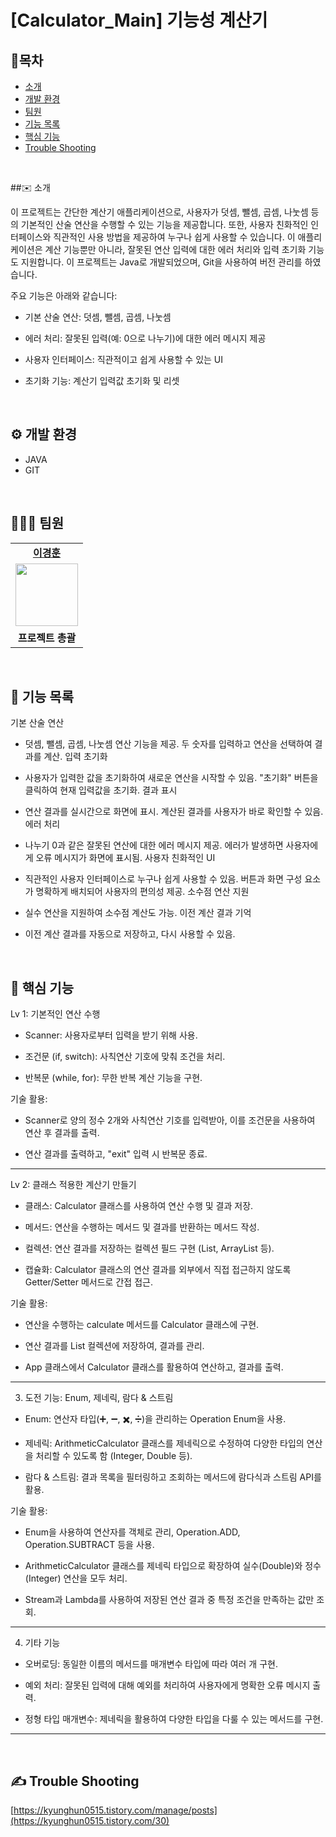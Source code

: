 


# [Calculator_Main] 기능성 계산기



<h2>📜목차</h2>

 - [소개](#✉️-소개) 
 - [개발 환경](#개발-환경)
 - [팀원](#팀원) 
 - [기능 목록](#기능-목록) 
 - [핵심 기능](#핵심-기능)
 - [Trouble Shooting](#trouble-shooting)
<br/>

##✉️ 소개

이 프로젝트는 간단한 계산기 애플리케이션으로, 사용자가 덧셈, 뺄셈, 곱셈, 나눗셈 등의 기본적인 산술 연산을 수행할 수 있는 기능을 제공합니다. 또한, 사용자 친화적인 인터페이스와 직관적인 사용 방법을 제공하여 누구나 쉽게 사용할 수 있습니다. 이 애플리케이션은 계산 기능뿐만 아니라, 잘못된 연산 입력에 대한 에러 처리와 입력 초기화 기능도 지원합니다. 이 프로젝트는 Java로 개발되었으며, Git을 사용하여 버전 관리를 하였습니다.

주요 기능은 아래와 같습니다:

- 기본 산술 연산: 덧셈, 뺄셈, 곱셈, 나눗셈

- 에러 처리: 잘못된 입력(예: 0으로 나누기)에 대한 에러 메시지 제공

- 사용자 인터페이스: 직관적이고 쉽게 사용할 수 있는 UI

- 초기화 기능: 계산기 입력값 초기화 및 리셋
<br/>

## ⚙️ 개발 환경
- JAVA
- GIT
<br/>

## 👨‍👧‍👦 팀원

<table>
   <tr>
    <td align="center"><b><a href="https://github.com/kyung412820">이경훈</a></b></td>
  <tr>
    <td align="center"><a href="https://github.com/kyung412820"><img src="https://avatars.githubusercontent.com/u/71320521?v=4" width="100px" /></a></td>
  </tr>
  <tr>
    <td align="center"><b>프로젝트 총괄</b></td>
</table>
<br/>


## 🎲 기능 목록

기본 산술 연산

 - 덧셈, 뺄셈, 곱셈, 나눗셈 연산 기능을 제공.
두 숫자를 입력하고 연산을 선택하여 결과를 계산.
입력 초기화

 - 사용자가 입력한 값을 초기화하여 새로운 연산을 시작할 수 있음.
"초기화" 버튼을 클릭하여 현재 입력값을 초기화.
결과 표시

 - 연산 결과를 실시간으로 화면에 표시.
계산된 결과를 사용자가 바로 확인할 수 있음.
에러 처리

 - 나누기 0과 같은 잘못된 연산에 대한 에러 메시지 제공.
에러가 발생하면 사용자에게 오류 메시지가 화면에 표시됨.
사용자 친화적인 UI

 - 직관적인 사용자 인터페이스로 누구나 쉽게 사용할 수 있음.
버튼과 화면 구성 요소가 명확하게 배치되어 사용자의 편의성 제공.
소수점 연산 지원

 - 실수 연산을 지원하여 소수점 계산도 가능.
이전 계산 결과 기억

 - 이전 계산 결과를 자동으로 저장하고, 다시 사용할 수 있음.
<br/>

## 🧩 핵심 기능

Lv 1: 기본적인 연산 수행 

 - Scanner: 사용자로부터 입력을 받기 위해 사용.

 - 조건문 (if, switch): 사칙연산 기호에 맞춰 조건을 처리.

 - 반복문 (while, for): 무한 반복 계산 기능을 구현.

기술 활용:

 - Scanner로 양의 정수 2개와 사칙연산 기호를 입력받아, 이를 조건문을 사용하여 연산 후 결과를 출력.

 - 연산 결과를 출력하고, "exit" 입력 시 반복문 종료.

------------------------------------------------------------------------

Lv 2: 클래스 적용한 계산기 만들기


 - 클래스: Calculator 클래스를 사용하여 연산 수행 및 결과 저장.

 - 메서드: 연산을 수행하는 메서드 및 결과를 반환하는 메서드 작성.

 - 컬렉션: 연산 결과를 저장하는 컬렉션 필드 구현 (List, ArrayList 등).

 - 캡슐화: Calculator 클래스의 연산 결과를 외부에서 직접 접근하지 않도록 Getter/Setter 메서드로 간접 접근.

기술 활용:

 - 연산을 수행하는 calculate 메서드를 Calculator 클래스에 구현.

 - 연산 결과를 List 컬렉션에 저장하여, 결과를 관리.

 - App 클래스에서 Calculator 클래스를 활용하여 연산하고, 결과를 출력.

------------------------------------------------------------------------

3. 도전 기능: Enum, 제네릭, 람다 & 스트림

 - Enum: 연산자 타입(➕, ➖, ✖️, ➗)을 관리하는 Operation Enum을 사용.

 - 제네릭: ArithmeticCalculator 클래스를 제네릭으로 수정하여 다양한 타입의 연산을 처리할 수 있도록 함 (Integer, Double 등).

 - 람다 & 스트림: 결과 목록을 필터링하고 조회하는 메서드에 람다식과 스트림 API를 활용.

기술 활용:
 - Enum을 사용하여 연산자를 객체로 관리, Operation.ADD, Operation.SUBTRACT 등을 사용.

 - ArithmeticCalculator 클래스를 제네릭 타입으로 확장하여 실수(Double)와 정수(Integer) 연산을 모두 처리.

 - Stream과 Lambda를 사용하여 저장된 연산 결과 중 특정 조건을 만족하는 값만 조회.

------------------------------------------------------------------------

4. 기타 기능

 - 오버로딩: 동일한 이름의 메서드를 매개변수 타입에 따라 여러 개 구현.

 - 예외 처리: 잘못된 입력에 대해 예외를 처리하여 사용자에게 명확한 오류 메시지 출력.

 - 정형 타입 매개변수: 제네릭을 활용하여 다양한 타입을 다룰 수 있는 메서드를 구현.

------------------------------------------------------------------------
<br/>

## ✍ Trouble Shooting

[https://kyunghun0515.tistory.com/manage/posts](https://kyunghun0515.tistory.com/30)
<br/>
<br/>
<br/>
<br/>
